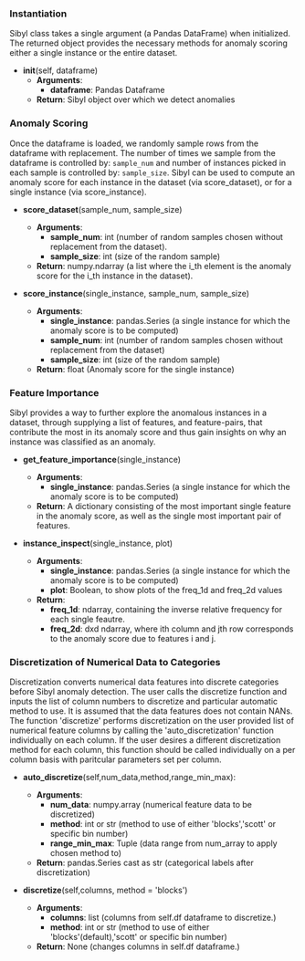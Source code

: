 ### Instantiation

Sibyl class takes a single argument (a Pandas DataFrame) when initialized.  The returned object provides the necessary methods for anomaly scoring either a single instance or the entire dataset.

- __init__(self, dataframe)
    - __Arguments__:
        - __dataframe__: Pandas Dataframe
    - __Return__: Sibyl object over which we detect anomalies

### Anomaly Scoring
Once the dataframe is loaded, we randomly sample rows from the dataframe with replacement. The number of times we sample from the dataframe is controlled by: `sample_num` and number of instances picked in each sample is controlled by: `sample_size`. Sibyl can be used to compute an anomaly score for each instance in the dataset (via score_dataset), or for a single instance (via score_instance).

- __score_dataset__(sample_num, sample_size)
    - __Arguments__:
        - __sample_num__: int (number of random samples chosen without replacement from the dataset).
        - __sample_size__: int (size of the random sample)
    - __Return__: numpy.ndarray (a list where the i_th element is the anomaly score for the i_th instance in the dataset).

- __score_instance__(single_instance, sample_num, sample_size)
    - __Arguments__:
        - __single_instance__: pandas.Series (a single instance for which the anomaly score is to be computed)
        - __sample_num__: int (number of random samples chosen without replacement from the dataset)
        - __sample_size__: int (size of the random sample)
    - __Return__: float (Anomaly score for the single instance)

### Feature Importance

Sibyl provides a way to further explore the anomalous instances in a dataset, through supplying a list of features, and feature-pairs, that contribute the most in its anomaly score and thus gain insights on why an instance was classified as an anomaly.

- __get_feature_importance__(single_instance)
    - __Arguments__:
        - __single_instance__: pandas.Series (a single instance for which the anomaly score is to be computed)
    - __Return__: A dictionary consisting of the most important single feature in the anomaly score, as well as the single most important pair of features.

- __instance_inspect__(single_instance, plot)
    - __Arguments__:
        - __single_instance__: pandas.Series (a single instance for which the anomaly score is to be computed)
        - __plot__: Boolean, to show plots of the freq_1d and freq_2d values
    - __Return__:
        - __freq_1d__: ndarray, containing the inverse relative frequency for each single feautre.
        - __freq_2d__: dxd ndarray, where ith column and jth row corresponds to the anomaly score due to features i and j.

### Discretization of Numerical Data to Categories

Discretization converts numerical data features into discrete categories before Sibyl anomaly detection. The user calls the discretize function and inputs the list of column numbers to discretize and particular automatic method to use. It is assumed that the data features does not contain NANs.  The function 'discretize' performs discretization on the user provided list of numerical feature columns by calling the 'auto_discretization' function individually on each column. If the user desires a different discretization method for each column, this function should be called individually on a per column basis with paritcular parameters set per column.

- __auto_discretize__(self,num_data,method,range_min_max):
  - __Arguments__:
    - __num_data__: numpy.array (numerical feature data to be discretized)
    - __method__: int or str (method to use of either 'blocks','scott' or specific bin number)
    - __range_min_max__: Tuple (data range from num_array to apply chosen method to)
  - __Return__: pandas.Series cast as str (categorical labels after discretization)

- __discretize__(self,columns, method = 'blocks')        
  - __Arguments__: 
    - __columns__: list (columns from self.df dataframe to discretize.)
    - __method__: int or str (method to use of either 'blocks'(default),'scott' or specific bin number)
  - __Return__: None (changes columns in self.df dataframe.)  

                

